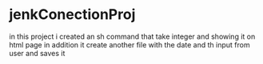 # jenkConectionProj
in this project i created an sh command that take integer and showing it on html page
in addition it create another file with the date and th input from user and saves it 
